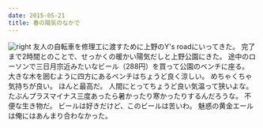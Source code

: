 ```yaml
---
date: 2015-05-21
title: 春の陽気のなかで
---
```


![right](https://photos.xar.sh/17973196608_0ace9e0d42_k.jpg)
友人の自転車を修理工に渡すために上野のY's roadにいってきた。
完了まで2時間とのことで、せっかくの暖かい陽気だしと上野公園にきた。
途中のローソンで三日月宗近みたいなビール（288円）を買って公園のベンチに座る。
大きな木を囲むように四方にあるベンチはちょうど良く涼しい。
めちゃくちゃ気持ちが良い。
ほんと最高だ。
人間にとってちょうど良い気温って狭いよな。
たぶんプラスマイナス三度あったら暑かったり寒かったりするんだろうな。
不便な生き物だ。
ビールは好きだけど、このビールは苦いわ。
魅惑の黄金エールは俺にはあんまり合わなかった。
